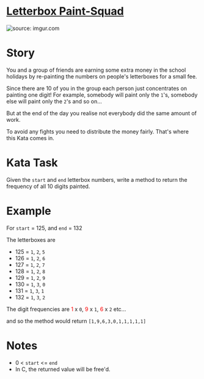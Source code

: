 # [Letterbox Paint-Squad](https://www.codewars.com/kata/letterbox-paint-squad "https://www.codewars.com/kata/597d75744f4190857a00008d")

<img src="https://i.imgur.com/ta6gv1i.png?1" title="source: imgur.com" />

# Story

You and a group of friends are earning some extra money in the school holidays by re-painting the numbers on people's letterboxes for a small fee.

Since there are 10 of you in the group each person just concentrates on painting one digit! For example, somebody will paint only the ```1```'s, somebody else will paint only the ```2```'s and so on...

But at the end of the day you realise not everybody did the same amount of work.

To avoid any fights you need to distribute the money fairly. That's where this Kata comes in.

# Kata Task

Given the ```start``` and ```end``` letterbox numbers, write a method to return the frequency of all 10 digits painted.

# Example

For ```start``` = 125, and ```end``` = 132

The letterboxes are
* 125 = ```1```, ```2```, ```5```
* 126 = ```1```, ```2```, ```6```
* 127 = ```1```, ```2```, ```7```
* 128 = ```1```, ```2```, ```8```
* 129 = ```1```, ```2```, ```9```
* 130 = ```1```, ```3```, ```0```
* 131 = ```1```, ```3```, ```1```
* 132 = ```1```, ```3```, ```2```

The digit frequencies are <span style='color:red;'>1</span> x ```0```, <span style='color:red;'>9</span> x ```1```, <span style='color:red;'>6</span> x ```2``` etc...

and so the method would return ```[1,9,6,3,0,1,1,1,1,1]```

# Notes

* 0 < ```start``` <= ```end```
* In C, the returned value will be free'd.
